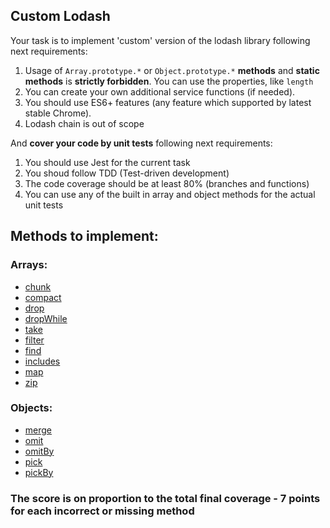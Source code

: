 ## Custom Lodash

Your task is to implement 'custom' version of the lodash library following next requirements:
1. Usage of `Array.prototype.*` or `Object.prototype.*` **methods** and **static methods** is **strictly forbidden**. You can use the properties, like `length`
2. You can create your own additional service functions (if needed).
3. You should use ES6+ features (any feature which supported by latest stable Chrome).
4. Lodash chain is out of scope

And **cover your code by unit tests** following next requirements:
1. You should use Jest for the current task
2. You shoud follow TDD (Test-driven development)
3. The code coverage should be at least 80% (branches and functions)
4. You can use any of the built in array and object methods for the actual unit tests

## Methods to implement:
### Arrays:
* [chunk](https://lodash.com/docs/4.17.11#chunk)
* [compact](https://lodash.com/docs/4.17.11#compact) 
* [drop](https://lodash.com/docs/4.17.11#drop) 
* [dropWhile](https://lodash.com/docs/4.17.11#dropWhile) 
* [take](https://lodash.com/docs/4.17.11#take) 
* [filter](https://lodash.com/docs/4.17.11#filter) 
* [find](https://lodash.com/docs/4.17.11#find) 
* [includes](https://lodash.com/docs/4.17.11#includes) 
* [map](https://lodash.com/docs/4.17.11#map) 
* [zip](https://lodash.com/docs/4.17.11#zip) 

### Objects:
* [merge](https://lodash.com/docs/4.17.11#merge) 
* [omit](https://lodash.com/docs/4.17.11#omit) 
* [omitBy](https://lodash.com/docs/4.17.11#omitBy) 
* [pick](https://lodash.com/docs/4.17.11#pick) 
* [pickBy](https://lodash.com/docs/4.17.11#pickBy) 

### The score is on proportion to the total final coverage - 7 points for each incorrect or missing method
